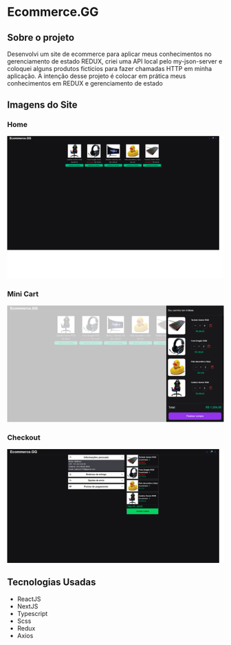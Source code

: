 # Ecommerce.GG
## Sobre o projeto

Desenvolvi um site de ecommerce para aplicar meus conhecimentos no gerenciamento de estado REDUX, criei uma API local pelo my-json-server e coloquei alguns produtos ficticios para fazer chamadas HTTP em minha aplicação.
A intenção desse projeto é colocar em prática meus conhecimentos em REDUX e gerenciamento de estado
## Imagens do Site

### Home

![Captura de tela da Home](./src/images/home.png)

### Mini Cart

![Captura de tela do mini cart](./src/images/mini-cart.png)

### Checkout

![Captura de tela do checkout](./src/images/checkout.png)

## Tecnologias Usadas

 * ReactJS
 * NextJS
 * Typescript
 * Scss
 * Redux
 * Axios
